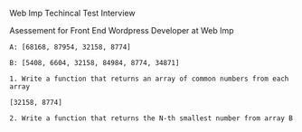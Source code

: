 Web Imp Techincal Test Interview

Asessement for Front End Wordpress Developer at Web Imp

```
A: [68168, 87954, 32158, 8774]

B: [5408, 6604, 32158, 84984, 8774, 34871]

1. Write a function that returns an array of common numbers from each array

[32158, 8774]

2. Write a function that returns the N-th smallest number from array B
```